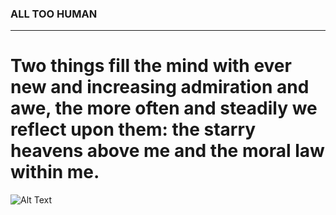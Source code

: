 ### ALL TOO HUMAN
___________________
# Two things fill the mind with ever new and increasing admiration and awe, the more often and steadily we reflect upon them: the starry heavens above me and the moral law within me.

![Alt Text](https://qph.fs.quoracdn.net/main-qimg-5c225efee29b8c805304cd5405869267)
      
      
      

